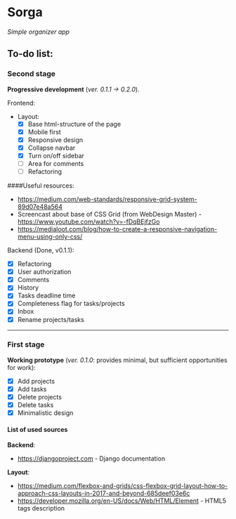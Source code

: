 # Sorga
*Simple organizer app*

## To-do list:

### Second stage ###
**Progressive development** (_ver. 0.1.1 -> 0.2.0_).

Frontend:
  - Layout:
    - [x] Base html-structure of the page
    - [x] Mobile first
    - [x] Responsive design
    - [x] Collapse navbar
    - [x] Turn on/off sidebar
    - [ ] Area for comments
    - [ ] Refactoring

####Useful resources:
 + https://medium.com/web-standards/responsive-grid-system-89d07e48a564
 + Screencast about base of CSS Grid (from WebDesign Master) - https://www.youtube.com/watch?v=-fDqBEjfzGo
 + https://medialoot.com/blog/how-to-create-a-responsive-navigation-menu-using-only-css/

Backend (Done, v0.1.1):
  - [x] Refactoring
  - [x] User authorization
  - [x] Comments
  - [x] History
  - [x] Tasks deadline time
  - [x] Completeness flag for tasks/projects
  - [x] Inbox
  - [x] Rename projects/tasks

---

### First stage ###
**Working prototype** (_ver. 0.1.0_: provides minimal, but sufficient opportunities for work):
- [x] Add projects
- [x] Add tasks
- [x] Delete projects
- [x] Delete tasks
- [x] Minimalistic design

#### List of used sources
**Backend**:
 + https://djangoproject.com - Django documentation

**Layout**:
 + https://medium.com/flexbox-and-grids/css-flexbox-grid-layout-how-to-approach-css-layouts-in-2017-and-beyond-685deef03e6c
 + https://developer.mozilla.org/en-US/docs/Web/HTML/Element - HTML5 tags description



